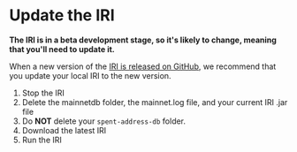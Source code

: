 # Update the IRI

**The IRI is in a beta development stage, so it's likely to change, meaning that you'll need to update it.**

When a new version of the [IRI is released on GitHub](https://github.com/iotaledger/iri/releases), we recommend that you update your local IRI to the new version.

1. Stop the IRI
2. Delete the mainnetdb folder, the mainnet.log file, and your current IRI .jar file
3. Do **NOT** delete your `spent-address-db` folder.
4. Download the latest IRI
5. Run the IRI

